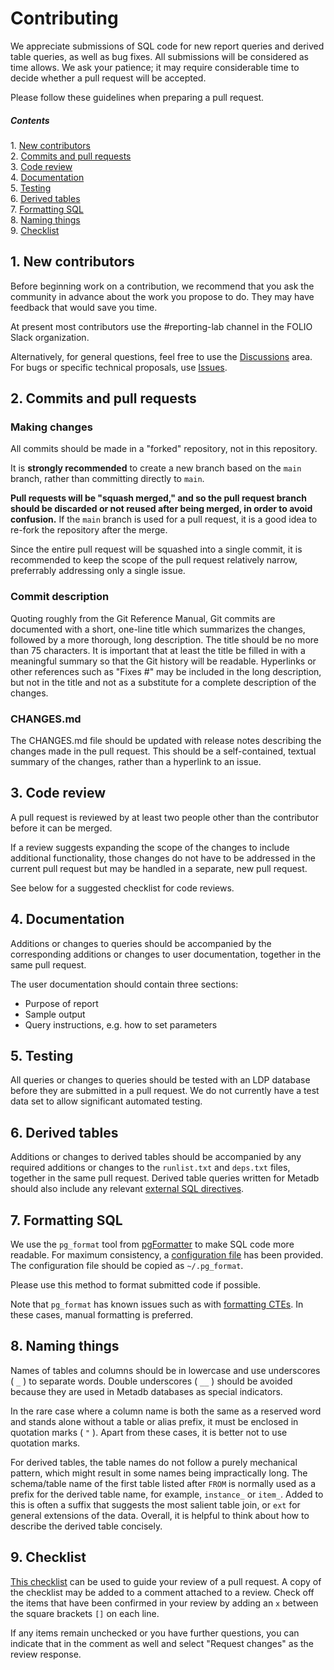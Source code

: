 Contributing
============

We appreciate submissions of SQL code for new report queries and
derived table queries, as well as bug fixes.  All submissions will be
considered as time allows.  We ask your patience; it may require
considerable time to decide whether a pull request will be accepted.

Please follow these guidelines when preparing a pull request.

##### Contents  
1\. [New contributors](#1-new-contributors)  
2\. [Commits and pull requests](#2-commits-and-pull-requests)  
3\. [Code review](#3-code-review)  
4\. [Documentation](#4-documentation)  
5\. [Testing](#5-testing)  
6\. [Derived tables](#6-derived-tables)  
7\. [Formatting SQL](#7-formatting-sql)  
8\. [Naming things](#8-naming-things)  
9\. [Checklist](#9-checklist)


1\. New contributors
--------------------

Before beginning work on a contribution, we recommend that you ask the
community in advance about the work you propose to do.  They may have
feedback that would save you time.

At present most contributors use the #reporting-lab channel in the
FOLIO Slack organization.

Alternatively, for general questions, feel free to use the
[Discussions](https://github.com/folio-org/folio-analytics/discussions)
area.  For bugs or specific technical proposals, use
[Issues](https://github.com/folio-org/folio-analytics/issues).


2\. Commits and pull requests
-----------------------------

### Making changes

All commits should be made in a "forked" repository, not in this
repository.

It is **strongly recommended** to create a new branch based on the
`main` branch, rather than committing directly to `main`.

**Pull requests will be "squash merged," and so the pull request
branch should be discarded or not reused after being merged, in order
to avoid confusion.**  If the `main` branch is used for a pull
request, it is a good idea to re-fork the repository after the merge.

Since the entire pull request will be squashed into a single commit,
it is recommended to keep the scope of the pull request relatively
narrow, preferrably addressing only a single issue.


### Commit description

Quoting roughly from the Git Reference Manual, Git commits are
documented with a short, one-line title which summarizes the changes,
followed by a more thorough, long description.  The title should be no
more than 75 characters.  It is important that at least the title be
filled in with a meaningful summary so that the Git history will be
readable.  Hyperlinks or other references such as "Fixes #" may be
included in the long description, but not in the title and not as a
substitute for a complete description of the changes.

### CHANGES.md

The CHANGES.md file should be updated with release notes describing
the changes made in the pull request.  This should be a
self-contained, textual summary of the changes, rather than a
hyperlink to an issue.


3\. Code review
---------------

A pull request is reviewed by at least two people other than the
contributor before it can be merged.

If a review suggests expanding the scope of the changes to include
additional functionality, those changes do not have to be addressed in
the current pull request but may be handled in a separate, new pull
request.

See below for a suggested checklist for code reviews.


4\. Documentation
-----------------

Additions or changes to queries should be accompanied by the
corresponding additions or changes to user documentation, together in
the same pull request.

The user documentation should contain three sections:

* Purpose of report
* Sample output
* Query instructions, e.g. how to set parameters


5\. Testing
-----------

All queries or changes to queries should be tested with an LDP
database before they are submitted in a pull request.  We do not
currently have a test data set to allow significant automated testing.


6\. Derived tables
------------------

Additions or changes to derived tables should be accompanied by any
required additions or changes to the `runlist.txt` and `deps.txt`
files, together in the same pull request. Derived table queries written
for Metadb should also include any relevant 
[external SQL directives](https://d1f3dtrg62pav.cloudfront.net/doc/#_external_sql_directives).



7\. Formatting SQL
------------------

We use the `pg_format` tool from
[pgFormatter](https://github.com/darold/pgFormatter) to make SQL code
more readable.  For maximum consistency, a [configuration
file](https://github.com/folio-org/folio-analytics/blob/main/sql/pg_format.conf)
has been provided.  The configuration file should be copied as
`~/.pg_format`.

Please use this method to format submitted code if possible.

Note that `pg_format` has known issues such as with [formatting
CTEs](https://github.com/darold/pgFormatter/issues/213).  In these
cases, manual formatting is preferred.


8\. Naming things
-----------------

Names of tables and columns should be in lowercase and use underscores
( `_` ) to separate words.  Double underscores ( `__` ) should be
avoided because they are used in Metadb databases as special
indicators.

In the rare case where a column name is both the same as a reserved
word and stands alone without a table or alias prefix, it must be
enclosed in quotation marks ( `"` ).  Apart from these cases, it is
better not to use quotation marks.

For derived tables, the table names do not follow a purely mechanical
pattern, which might result in some names being impractically long.
The schema/table name of the first table listed after `FROM` is
normally used as a prefix for the derived table name, for example,
`instance_` or `item_`.  Added to this is often a suffix that suggests
the most salient table join, or `ext` for general extensions of the
data.  Overall, it is helpful to think about how to describe the
derived table concisely.


9\. Checklist
-------------

[This checklist](pull_request_template.md) can be used to guide your
review of a pull request.  A copy of the checklist may be added to a
comment attached to a review.  Check off the items that have been
confirmed in your review by adding an `x` between the square brackets
`[]` on each line.

If any items remain unchecked or you have further questions, you can
indicate that in the comment as well and select "Request changes" as
the review response.
